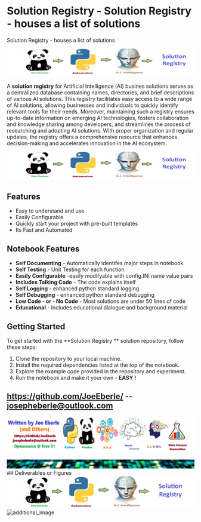
# Solution Registry  - Solution Registry - houses a list of solutions
Solution Registry - houses a list of solutions

![Image image_filename](code.png)

A **solution registry** for Artificial Intelligence (AI) busines solutions serves as a centralized database containing names, directories, and brief descriptions of various AI solutions. This registry facilitates easy access to a wide range of AI solutions, allowing businesses and individuals to quickly identify relevant tools for their needs. Moreover, maintaining such a registry ensures up-to-date information on emerging AI technologies, fosters collaboration and knowledge sharing among developers, and streamlines the process of researching and adopting AI solutions. With proper organization and regular updates, the registry offers a comprehensive resource that enhances decision-making and accelerates innovation in the AI ecosystem.

![Image image_filename](sample.png)

## Features
- Easy to understand and use  
- Easily Configurable 
- Quickly start your project with pre-built templates
- Its Fast and Automated

## Notebook Features
- **Self Documenting** - Automatically identifes major steps in notebook 
- **Self Testing** - Unit Testing for each function
- **Easily Configurable** -easily modifyable with config.INI name value pairs
- **Includes Talking Code** - The code explains itself 
- **Self Logging** - enhanced python standard logging   
- **Self Debugging** - enhanced python standard debugging
- **Low Code - or - No Code** - Most solutions are under 50 lines of code
- **Educational** - Includes educational dialogue and background material
    
## Getting Started
To get started with the **Solution Registry ** solution repository, follow these steps:
1. Clone the repository to your local machine.
2. Install the required dependencies listed at the top of the notebook.
3. Explore the example code provided in the repository and experiment.
4. Run the notebook and make it your own - **EASY !**
    
## https://github.com/JoeEberle/ -- josepheberle@outlook.com 
    
![Developer](developer.png)

![Brand](brand.png)
    ## Deliverables or Figures![additional_image](solution_registry.png)  <br>![additional_image](solution_template.png)  <br>